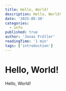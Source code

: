 ```yaml
---
title: Hello, World!
description: Hello, World!
date: '2025-05-30'
categories:
  - info
published: true
author: 'Jonas Fröller'
readingTime: '1 min'
tags: ['introduction']
---
```


# Hello, World!

Hello, World!
